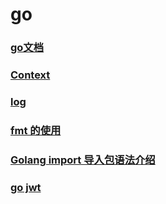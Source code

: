 # go
### [go文档](http://c.biancheng.net/view/96.html)
### [Context](https://www.jianshu.com/p/b7202f2bb477)
### [log](https://blog.51cto.com/634435/2113146)
### [ fmt 的使用](https://blog.csdn.net/u010857876/article/details/79098333)
### [Golang import 导入包语法介绍](https://blog.csdn.net/u010649766/article/details/79458004)
### [go jwt](https://www.jianshu.com/p/b4e0744b44e0)


